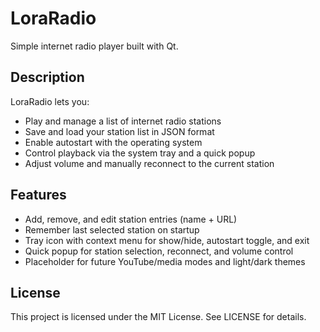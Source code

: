 # LoraRadio

Simple internet radio player built with Qt.

## Description

LoraRadio lets you:

- Play and manage a list of internet radio stations  
- Save and load your station list in JSON format  
- Enable autostart with the operating system  
- Control playback via the system tray and a quick popup  
- Adjust volume and manually reconnect to the current station  

## Features

- Add, remove, and edit station entries (name + URL)  
- Remember last selected station on startup  
- Tray icon with context menu for show/hide, autostart toggle, and exit  
- Quick popup for station selection, reconnect, and volume control  
- Placeholder for future YouTube/media modes and light/dark themes  

## License

This project is licensed under the MIT License. See LICENSE for details.
